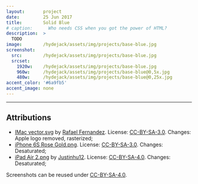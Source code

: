 ```yaml
---
layout:       project
date:         25 Jun 2017
title:        Solid Blue
# caption:      Who needs CSS when you got the power of HTML?
description:  >
  TODO
image:        /hydejack/assets/img/projects/base-blue.jpg
screenshot:
  src:        /hydejack/assets/img/projects/base-blue.jpg
  srcset:   
    1920w:    /hydejack/assets/img/projects/base-blue.jpg
    960w:     /hydejack/assets/img/projects/base-blue@0,5x.jpg
    480w:     /hydejack/assets/img/projects/base-blue@0,25x.jpg
accent_color: '#6a9fb5'
accent_image: none
---
```


***

## Attributions
* [IMac vector.svg](https://commons.wikimedia.org/wiki/File:IMac_vector.svg)
  by [Rafael Fernandez](https://commons.wikimedia.org/wiki/User:TheGoldenBox).
  License: [CC-BY-SA-3.0]. Changes: Apple logo removed, rasterized;
* [iPhone 6S Rose Gold.png](https://commons.wikimedia.org/wiki/File:IPhone_6S_Rose_Gold.png).
  License: [CC-BY-SA-3.0]. Changes: Desaturated;
* [iPad Air 2.png](https://commons.wikimedia.org/wiki/File:IPad_Air_2.png)
  by [Justinhu12](https://commons.wikimedia.org/wiki/User:Justinhu12).
  License: [CC-BY-SA-4.0]. Changes: Desaturated;

Screenshots can be reused under [CC-BY-SA-4.0].

[CC-BY-SA-4.0]: https://creativecommons.org/licenses/by-sa/4.0/
[CC-BY-SA-3.0]: https://creativecommons.org/licenses/by-sa/3.0/
